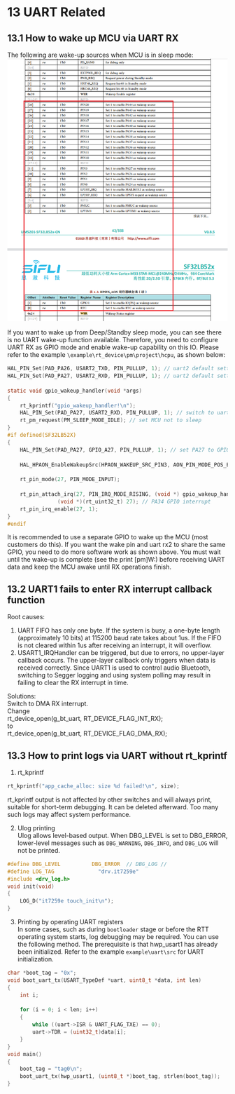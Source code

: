 # 13 UART Related
## 13.1 How to wake up MCU via UART RX
The following are wake-up sources when MCU is in sleep mode:
<br>![alt text](./assets/uart/uart001.png)<br>  

If you want to wake up from Deep/Standby sleep mode, you can see there is no UART wake-up function available. Therefore, you need to configure UART RX as GPIO mode and enable wake-up capability on this IO. Please refer to the example `\example\rt_device\pm\project\hcpu`, as shown below:  
```c
HAL_PIN_Set(PAD_PA26, USART2_TXD, PIN_PULLUP, 1); // uart2 default setting
HAL_PIN_Set(PAD_PA27, USART2_RXD, PIN_PULLUP, 1); // uart2 default setting 

static void gpio_wakeup_handler(void *args)
{
    rt_kprintf("gpio_wakeup_handler!\n");
    HAL_PIN_Set(PAD_PA27, USART2_RXD, PIN_PULLUP, 1); // switch to uart function
    rt_pm_request(PM_SLEEP_MODE_IDLE); // set MCU not to sleep
}
#if defined(SF32LB52X)
{
    HAL_PIN_Set(PAD_PA27, GPIO_A27, PIN_PULLUP, 1); // set PA27 to GPIO function

    HAL_HPAON_EnableWakeupSrc(HPAON_WAKEUP_SRC_PIN3, AON_PIN_MODE_POS_EDGE); // Enable #WKUP_PIN3 (PA27)

    rt_pin_mode(27, PIN_MODE_INPUT);

    rt_pin_attach_irq(27, PIN_IRQ_MODE_RISING, (void *) gpio_wakeup_handler,\
                (void *)(rt_uint32_t) 27); // PA34 GPIO interrupt
    rt_pin_irq_enable(27, 1);
}
#endif
```
It is recommended to use a separate GPIO to wake up the MCU (most customers do this). If you want the wake pin and uart rx2 to share the same GPIO, you need to do more software work as shown above. You must wait until the wake-up is complete (see the print [pm]W:) before receiving UART data and keep the MCU awake until RX operations finish.

## 13.2 UART1 fails to enter RX interrupt callback function
Root causes:  
1. UART FIFO has only one byte. If the system is busy, a one-byte length (approximately 10 bits) at 115200 baud rate takes about 1us. If the FIFO is not cleared within 1us after receiving an interrupt, it will overflow.  
2. USART1_IRQHandler can be triggered, but due to errors, no upper-layer callback occurs. The upper-layer callback only triggers when data is received correctly. Since UART1 is used to control audio Bluetooth, switching to Segger logging and using system polling may result in failing to clear the RX interrupt in time.  

Solutions:  
Switch to DMA RX interrupt.  
Change  
rt_device_open(g_bt_uart, RT_DEVICE_FLAG_INT_RX);  
to  
rt_device_open(g_bt_uart, RT_DEVICE_FLAG_DMA_RX);

## 13.3 How to print logs via UART without rt_kprintf

1. rt_kprintf  
```c
rt_kprintf("app_cache_alloc: size %d failed!\n", size);
```
rt_kprintf output is not affected by other switches and will always print, suitable for short-term debugging. It can be deleted afterward. Too many such logs may affect system performance.  

2. Ulog printing  
Ulog allows level-based output. When DBG_LEVEL is set to DBG_ERROR, lower-level messages such as `DBG_WARNING`, `DBG_INFO`, and `DBG_LOG` will not be printed.  
```c
#define DBG_LEVEL          DBG_ERROR  // DBG_LOG //
#define LOG_TAG              "drv.it7259e"
#include <drv_log.h>
void init(void)
{
    LOG_D("it7259e touch_init\n");
}
```

3. Printing by operating UART registers  
In some cases, such as during `bootloader` stage or before the RTT operating system starts, log debugging may be required. You can use the following method. The prerequisite is that hwp_usart1 has already been initialized. Refer to the example `example\uart\src` for UART initialization.  
```c
char *boot_tag = "0x";
void boot_uart_tx(USART_TypeDef *uart, uint8_t *data, int len)
{
    int i;

    for (i = 0; i < len; i++)
    {
        while ((uart->ISR & UART_FLAG_TXE) == 0);
        uart->TDR = (uint32_t)data[i];
    }
}
void main()
{
    boot_tag = "tag0\n";
    boot_uart_tx(hwp_usart1, (uint8_t *)boot_tag, strlen(boot_tag));
}
```
